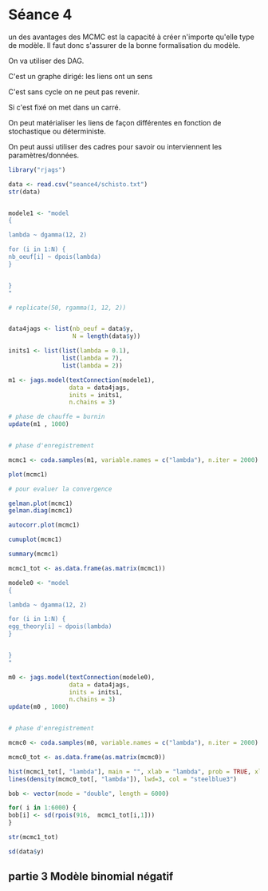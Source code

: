 <!-- Formation stats bayesienne organisée par le LBBE 
 https://lbbe.univ-lyon1.fr/fr/formation-statistique-bayesienne
 Mai 2022
 Prise de Note Olivier Leroy
 -->

# Séance 4

un des avantages des MCMC est la capacité à créer n'importe qu'elle type de modèle. Il faut donc s'assurer de la bonne formalisation du modèle. 

On va utiliser des DAG. 

C'est un graphe dirigé: les liens ont un sens 

C'est sans cycle on ne peut pas revenir. 

Si c'est fixé on met dans un carré. 

On peut matérialiser les liens de façon différentes en fonction de stochastique ou déterministe.

On peut aussi utiliser des cadres pour savoir ou interviennent les paramètres/données. 

``` R 
library("rjags")

data <- read.csv("seance4/schisto.txt")
str(data)


modele1 <- "model
{

lambda ~ dgamma(12, 2)

for (i in 1:N) {
nb_oeuf[i] ~ dpois(lambda)
}


}
"

# replicate(50, rgamma(1, 12, 2))


data4jags <- list(nb_oeuf = data$y,
                  N = length(data$y))

inits1 <- list(list(lambda = 0.1),
               list(lambda = 7),
               list(lambda = 2))

m1 <- jags.model(textConnection(modele1),
                 data = data4jags,
                 inits = inits1,
                 n.chains = 3)

# phase de chauffe = burnin
update(m1 , 1000)


# phase d'enregistrement

mcmc1 <- coda.samples(m1, variable.names = c("lambda"), n.iter = 2000)

plot(mcmc1)

# pour evaluer la convergence

gelman.plot(mcmc1)
gelman.diag(mcmc1)

autocorr.plot(mcmc1)

cumuplot(mcmc1)

summary(mcmc1)

mcmc1_tot <- as.data.frame(as.matrix(mcmc1))

modele0 <- "model
{

lambda ~ dgamma(12, 2)

for (i in 1:N) {
egg_theory[i] ~ dpois(lambda)
}


}
"

m0 <- jags.model(textConnection(modele0),
                 data = data4jags,
                 inits = inits1,
                 n.chains = 3)
update(m0 , 1000)


# phase d'enregistrement

mcmc0 <- coda.samples(m0, variable.names = c("lambda"), n.iter = 2000)

mcmc0_tot <- as.data.frame(as.matrix(mcmc0))

hist(mcmc1_tot[, "lambda"], main = "", xlab = "lambda", prob = TRUE, xlim = c(0,12))
lines(density(mcmc0_tot[, "lambda"]), lwd=3, col = "steelblue3")

bob <- vector(mode = "double", length = 6000)

for( i in 1:6000) {
bob[i] <- sd(rpois(916,  mcmc1_tot[i,1]))
}

str(mcmc1_tot)

sd(data$y)
```

## partie 3 Modèle binomial négatif



